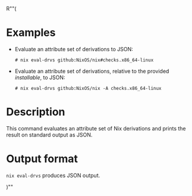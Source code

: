 R""(

# Examples

* Evaluate an attribute set of derivations to JSON:

  ```console
  # nix eval-drvs github:NixOS/nix#checks.x86_64-linux
  ```

* Evaluate an attribute set of derivations, relative to the provided
  *installable*, to JSON:

  ```console
  # nix eval-drvs github:NixOS/nix -A checks.x86_64-linux
  ```

# Description

This command evaluates an attribute set of Nix derivations and prints the
result on standard output as JSON.

# Output format

`nix eval-drvs` produces JSON output.

)""
